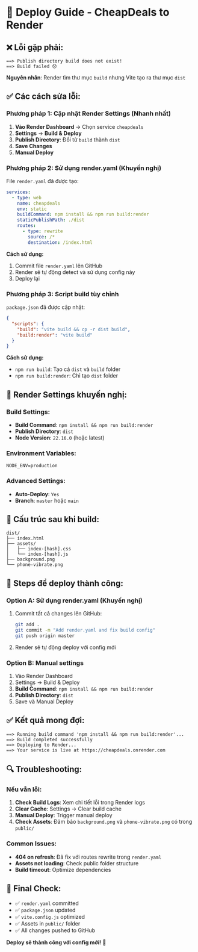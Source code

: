 # 🚀 Deploy Guide - CheapDeals to Render

## ❌ **Lỗi gặp phải:**
```
==> Publish directory build does not exist!
==> Build failed 😞
```

**Nguyên nhân**: Render tìm thư mục `build` nhưng Vite tạo ra thư mục `dist`

## ✅ **Các cách sửa lỗi:**

### **Phương pháp 1: Cập nhật Render Settings (Nhanh nhất)**

1. **Vào Render Dashboard** → Chọn service `cheapdeals`
2. **Settings** → **Build & Deploy**
3. **Publish Directory**: Đổi từ `build` thành `dist`
4. **Save Changes**
5. **Manual Deploy**

### **Phương pháp 2: Sử dụng render.yaml (Khuyến nghị)**

File `render.yaml` đã được tạo:
```yaml
services:
  - type: web
    name: cheapdeals
    env: static
    buildCommand: npm install && npm run build:render
    staticPublishPath: ./dist
    routes:
      - type: rewrite
        source: /*
        destination: /index.html
```

**Cách sử dụng:**
1. Commit file `render.yaml` lên GitHub
2. Render sẽ tự động detect và sử dụng config này
3. Deploy lại

### **Phương pháp 3: Script build tùy chỉnh**

`package.json` đã được cập nhật:
```json
{
  "scripts": {
    "build": "vite build && cp -r dist build",
    "build:render": "vite build"
  }
}
```

**Cách sử dụng:**
- `npm run build`: Tạo cả `dist` và `build` folder
- `npm run build:render`: Chỉ tạo `dist` folder

## 🔧 **Render Settings khuyến nghị:**

### **Build Settings:**
- **Build Command**: `npm install && npm run build:render`
- **Publish Directory**: `dist`
- **Node Version**: `22.16.0` (hoặc latest)

### **Environment Variables:**
```
NODE_ENV=production
```

### **Advanced Settings:**
- **Auto-Deploy**: `Yes`
- **Branch**: `master` hoặc `main`

## 📁 **Cấu trúc sau khi build:**

```
dist/
├── index.html
├── assets/
│   ├── index-[hash].css
│   └── index-[hash].js
├── background.png
└── phone-vibrate.png
```

## 🚀 **Steps để deploy thành công:**

### **Option A: Sử dụng render.yaml (Khuyến nghị)**
1. Commit tất cả changes lên GitHub:
   ```bash
   git add .
   git commit -m "Add render.yaml and fix build config"
   git push origin master
   ```

2. Render sẽ tự động deploy với config mới

### **Option B: Manual settings**
1. Vào Render Dashboard
2. Settings → Build & Deploy
3. **Build Command**: `npm install && npm run build:render`
4. **Publish Directory**: `dist`
5. Save và Manual Deploy

## ✅ **Kết quả mong đợi:**

```
==> Running build command 'npm install && npm run build:render'...
==> Build completed successfully
==> Deploying to Render...
==> Your service is live at https://cheapdeals.onrender.com
```

## 🔍 **Troubleshooting:**

### **Nếu vẫn lỗi:**
1. **Check Build Logs**: Xem chi tiết lỗi trong Render logs
2. **Clear Cache**: Settings → Clear build cache
3. **Manual Deploy**: Trigger manual deploy
4. **Check Assets**: Đảm bảo `background.png` và `phone-vibrate.png` có trong `public/`

### **Common Issues:**
- **404 on refresh**: Đã fix với routes rewrite trong `render.yaml`
- **Assets not loading**: Check public folder structure
- **Build timeout**: Optimize dependencies

## 🎯 **Final Check:**
- ✅ `render.yaml` committed
- ✅ `package.json` updated
- ✅ `vite.config.js` optimized
- ✅ Assets in `public/` folder
- ✅ All changes pushed to GitHub

**Deploy sẽ thành công với config mới!** 🚀
